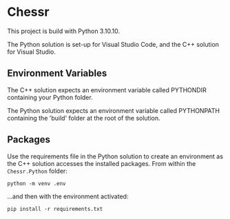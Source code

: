 # Chessr

This project is build with Python 3.10.10.

The Python solution is set-up for Visual Studio Code, and the C++ solution for Visual Studio.

## Environment Variables

The C++ solution expects an environment variable called PYTHONDIR containing your Python folder.

The Python solution expects an environment variable called PYTHONPATH containing the 'build' folder at the root of the solution.

## Packages

Use the requirements file in the Python solution to create an environment as the C++ solution accesses the installed packages. From within the `Chessr.Python` folder:

```
python -m venv .env
```

...and then with the environment activated:

```
pip install -r requirements.txt
```
